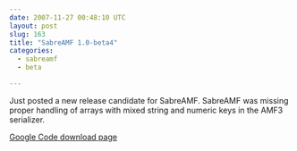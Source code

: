 ```yaml
---
date: 2007-11-27 00:48:10 UTC
layout: post
slug: 163
title: "SabreAMF 1.0-beta4"
categories:
  - sabreamf
  - beta

---
```

<p>Just posted a new release candidate for SabreAMF. SabreAMF was missing proper handling of arrays with mixed string and numeric keys in the AMF3 serializer.</p>

<p><a href="http://code.google.com/p/sabreamf/downloads/list">Google Code download page</a></p>